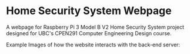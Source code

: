 # Home Security System Webpage

A webpage for Raspberry Pi 3 Model B V2 Home Security System project designed for UBC's CPEN291 Computer Engineering Design course.

Example Images of how the website interacts with the back-end server:
